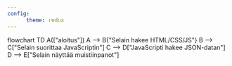 ```yaml
---
config:
      theme: redux
---
```

flowchart TD
        A(["aloitus"])
        A --> B{"Selain hakee HTML/CSS/JS"}
        B --> C["Selain suorittaa JavaScriptin"]
        C --> D["JavaScripti hakee JSON-datan"]
        D --> E["Selain näyttää muistiinpanot"]
      